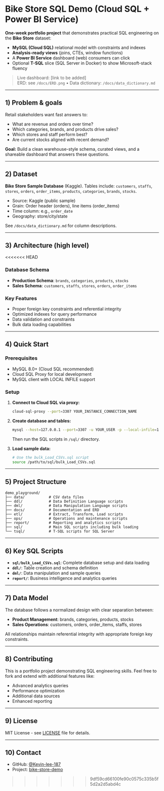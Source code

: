 # Bike Store SQL Demo (Cloud SQL + Power BI Service)

**One-week portfolio project** that demonstrates practical SQL engineering on the **Bike Store** dataset:

* **MySQL (Cloud SQL)** relational model with constraints and indexes
* **Analysis-ready views** (joins, CTEs, window functions)
* A **Power BI Service** dashboard (web) consumers can click
* Optional **T-SQL** slice (SQL Server in Docker) to show Microsoft-stack fluency

> Live dashboard: [link to be added]  
> ERD: see `/docs/ERD.png` • Data dictionary: `/docs/data_dictionary.md`

---

## 1) Problem & goals

Retail stakeholders want fast answers to:

* What are revenue and orders over time?
* Which categories, brands, and products drive sales?
* Which stores and staff perform best?
* Are current stocks aligned with recent demand?

**Goal:** Build a clean warehouse-style schema, curated views, and a shareable dashboard that answers these questions.

---

## 2) Dataset

**Bike Store Sample Database** (Kaggle). Tables include: `customers`, `staffs`, `stores`, `orders`, `order_items`, `products`, `categories`, `brands`, `stocks`.

* Source: Kaggle (public sample)
* Grain: Order header (orders), line items (order_items)
* Time column: e.g., `order_date`
* Geography: store/city/state

See `/docs/data_dictionary.md` for column descriptions.

---

## 3) Architecture (high level)

<<<<<<< HEAD
### Database Schema
- **Production Schema**: `brands`, `categories`, `products`, `stocks`
- **Sales Schema**: `customers`, `staffs`, `stores`, `orders`, `order_items`

### Key Features
- Proper foreign key constraints and referential integrity
- Optimized indexes for query performance
- Data validation and constraints
- Bulk data loading capabilities

---

## 4) Quick Start

### Prerequisites
- MySQL 8.0+ (Cloud SQL recommended)
- Cloud SQL Proxy for local development
- MySQL client with LOCAL INFILE support

### Setup
1. **Connect to Cloud SQL via proxy:**
   ```bash
   cloud-sql-proxy --port=3307 YOUR_INSTANCE_CONNECTION_NAME
   ```

2. **Create database and tables:**
   ```bash
   mysql --host=127.0.0.1 --port=3307 -u YOUR_USER -p --local-infile=1
   ```
   
   Then run the SQL scripts in `/sql/` directory.

3. **Load sample data:**
   ```bash
   # Use the bulk_Load_CSVs.sql script
   source /path/to/sql/bulk_Load_CSVs.sql
   ```

---

## 5) Project Structure

```
demo_playground/
├── data/           # CSV data files
├── ddl/            # Data Definition Language scripts
├── dml/            # Data Manipulation Language scripts
├── docs/           # Documentation and ERD
├── etl/            # Extract, Transform, Load scripts
├── ops/            # Operations and maintenance scripts
├── report/         # Reporting and analytics scripts
├── sql/            # Main SQL scripts including bulk loading
└── tsql/           # T-SQL scripts for SQL Server
```

---

## 6) Key SQL Scripts

- **`sql/bulk_Load_CSVs.sql`**: Complete database setup and data loading
- **`ddl/`**: Table creation and schema definition
- **`dml/`**: Data manipulation and sample queries
- **`report/`**: Business intelligence and analytics queries

---

## 7) Data Model

The database follows a normalized design with clear separation between:
- **Product Management**: brands, categories, products, stocks
- **Sales Operations**: customers, orders, order_items, staffs, stores

All relationships maintain referential integrity with appropriate foreign key constraints.

---

## 8) Contributing

This is a portfolio project demonstrating SQL engineering skills. Feel free to fork and extend with additional features like:
- Advanced analytics queries
- Performance optimization
- Additional data sources
- Enhanced reporting

---

## 9) License

MIT License - see [LICENSE](LICENSE) file for details.

---

## 10) Contact

- GitHub: [@Kevin-lee-187](https://github.com/Kevin-lee-187)
- Project: [bike-store-demo](https://github.com/Kevin-lee-187/bike-store-demo)
>>>>>>> 9df59cd66100fe90c0575c335b5f5d2a2d5abd4c
